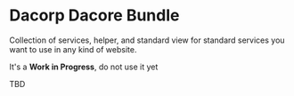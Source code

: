 Dacorp Dacore Bundle
====================

Collection of services, helper, and standard view for standard services you want to use in any kind of website.

It's a **Work in Progress**, do not use it yet 

TBD
